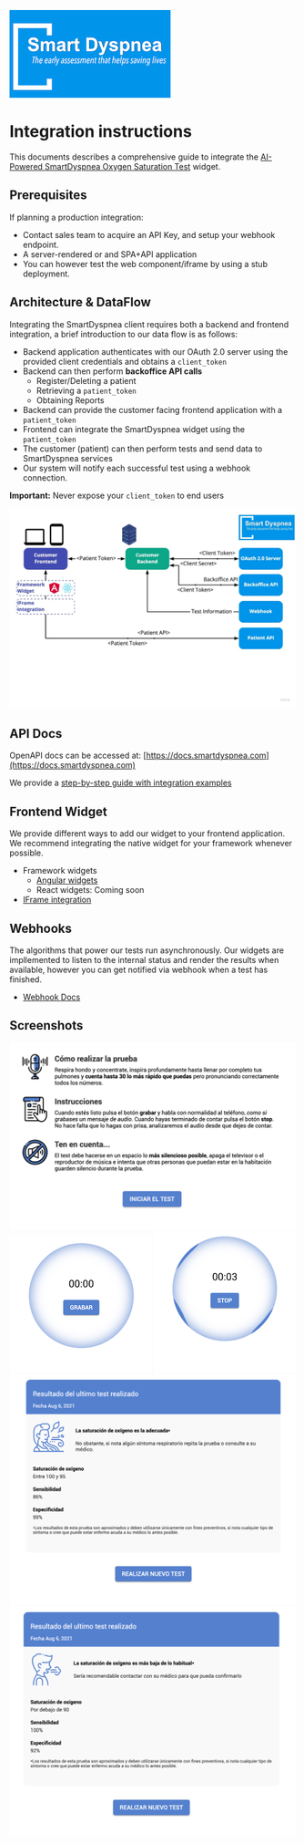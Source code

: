![](./logo.png)

# Integration instructions

This documents describes a comprehensive guide to integrate the [AI-Powered SmartDyspnea Oxygen Saturation Test](https://smartdyspnea.com) widget.

## Prerequisites

If planning a production integration:

- Contact sales team to acquire an API Key, and setup your webhook endpoint.
- A server-rendered or and SPA+API application
- You can however test the web component/iframe by using a stub deployment.

## Architecture & DataFlow

Integrating the SmartDyspnea client requires both a backend and frontend integration, a brief introduction to our data flow is as follows:

- Backend application authenticates with our OAuth 2.0 server using the provided client credentials and obtains a `client_token`
- Backend can then perform __backoffice API calls__
    - Register/Deleting a patient
    - Retrieving a `patient_token`
    - Obtaining Reports
- Backend can provide the customer facing frontend application with a `patient_token`
- Frontend can integrate the SmartDyspnea widget using the `patient_token`
- The customer (patient) can then perform tests and send data to SmartDyspnea services
- Our system will notify each successful test using a webhook connection.

__Important:__ Never expose your `client_token` to end users

![](./architecture.jpg)


## API Docs

OpenAPI docs can be accessed at: [https://docs.smartdyspnea.com](https://docs.smartdyspnea.com)

We provide a [step-by-step guide with integration examples](./api/)


## Frontend Widget

We provide different ways to add our widget to your frontend application. We recommend integrating the native widget for your framework whenever possible.

- Framework widgets
  - [Angular widgets](./angular-widgets/)
  - React widgets: Coming soon
- [IFrame integration](./iframe-integration/)


## Webhooks

The algorithms that power our tests run asynchronously. Our widgets are impllemented to listen to the internal status and render the results when available, however you can get notified via webhook when a test has finished.

- [Webhook Docs](./webhook/)

## Screenshots

![](./screenshots/ss-instructions.png)
![](./screenshots/ss-record.png)
![](./screenshots/ss-recording.png)
![](./screenshots/ss-result1.png)
![](./screenshots/ss-result2.png)